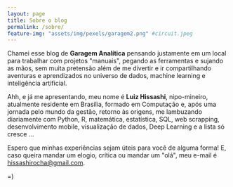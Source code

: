 ```yaml
---
layout: page
title: Sobre o blog
permalink: /sobre/
feature-img: "assets/img/pexels/garagem2.png" #circuit.jpeg
---
```


Chamei esse blog de <b>Garagem Analítica</b> pensando justamente em um local para trabalhar com projetos "manuais", pegando as ferramentas e sujando as mãos, sem muita pretensão além de me divertir e ir compartilhando aventuras e aprendizados no universo de dados, machine learning e inteligência artificial.

Ahh, e já me apresentando, meu nome é <b>Luiz Hissashi</b>, nipo-mineiro, atualmente residente em Brasília, formado em Computação e, após uma jornada pelo mundo da gestão, retorno às origens, me lambuzando diariamente com Python, R, matemática, estatística, SQL, web scrapping, desenvolvimento mobile, visualização de dados, Deep Learning e a lista só cresce ...

Espero que minhas experiências sejam úteis para você de alguma forma! E, caso queira mandar um elogio, crítica ou mandar um "olá", meu e-mail é hissashirocha@gmail.com.

=)
